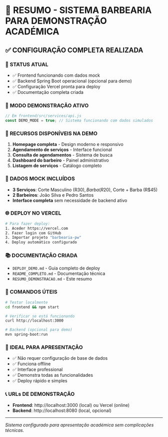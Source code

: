 # 🎯 RESUMO - SISTEMA BARBEARIA PARA DEMONSTRAÇÃO ACADÉMICA

## ✅ CONFIGURAÇÃO COMPLETA REALIZADA

### 🚀 **STATUS ATUAL**
- ✅ Frontend funcionando com dados mock
- ✅ Backend Spring Boot operacional (opcional para demo)
- ✅ Configuração Vercel pronta para deploy
- ✅ Documentação completa criada

### 📱 **MODO DEMONSTRAÇÃO ATIVO**
```javascript
// Em frontend/src/services/api.js
const DEMO_MODE = true; // Sistema funcionando com dados simulados
```

### 🎨 **RECURSOS DISPONÍVEIS NA DEMO**
1. **Homepage completa** - Design moderno e responsivo
2. **Agendamento de serviços** - Interface funcional
3. **Consulta de agendamentos** - Sistema de busca
4. **Dashboard do barbeiro** - Painel administrativo
5. **Listagem de serviços** - Catálogo completo

### 💎 **DADOS MOCK INCLUÍDOS**
- **3 Serviços**: Corte Masculino (R$30), Barba (R$20), Corte + Barba (R$45)
- **2 Barbeiros**: João Silva e Pedro Santos
- **Interface completa** sem necessidade de backend ativo

### 🌐 **DEPLOY NO VERCEL**
```bash
# Para fazer deploy:
1. Aceder https://vercel.com
2. Fazer login com GitHub
3. Importar projeto "barbearia-pw"
4. Deploy automático configurado
```

### 📚 **DOCUMENTAÇÃO CRIADA**
- `DEPLOY_DEMO.md` - Guia completo de deploy
- `README_COMPLETO.md` - Documentação técnica
- `RESUMO_DEMONSTRACAO.md` - Este resumo

### 🔧 **COMANDOS ÚTEIS**
```bash
# Testar localmente
cd frontend && npm start

# Verificar se está funcionando
curl http://localhost:3000

# Backend (opcional para demo)
mvn spring-boot:run
```

### 🎯 **IDEAL PARA APRESENTAÇÃO**
- ✅ Não requer configuração de base de dados
- ✅ Funciona offline
- ✅ Interface professional
- ✅ Demonstra todas as funcionalidades
- ✅ Deploy rápido e simples

### 📞 **URLs DE DEMONSTRAÇÃO**
- **Frontend**: http://localhost:3000 (local) ou Vercel (online)
- **Backend**: http://localhost:8080 (local, opcional)

---
*Sistema configurado para apresentação académica sem complicações técnicas.* 